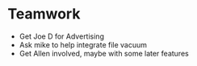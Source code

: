 # Teamwork

- Get Joe D for Advertising
- Ask mike to help integrate file vacuum
- Get Allen involved, maybe with some later features
